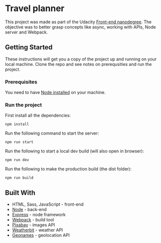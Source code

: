 # Travel planner

This project was made as part of the Udacity [Front-end nanodegree](https://www.udacity.com/course/front-end-web-developer-nanodegree--nd0011). 
The objective was to better grasp concepts like async, working with APIs, Node server and Webpack. 

## Getting Started

These instructions will get you a copy of the project up and running on your local machine. Clone the repo and see notes on prerequsities and run the project.

### Prerequisites

You need to have [Node installed](https://nodejs.org/en/download/) on your machine.

### Run the project

First install all the dependencies:
```
npm install
```
Run the following command to start the server:
```
npm run start
```
Run the following to start a local dev build (will also open in browser):
```
npm run dev
```
Run the following to make the production build (the dist folder):
```
npm run build
```

## Built With
* HTML, Sass, JavaScript - front-end
* [Node](https://nodejs.org/en/) - back-end
* [Express](https://expressjs.com/) - node framework
* [Webpack](https://webpack.js.org/) - build tool
* [Pixabay](https://pixabay.com/api/docs/) - images API
* [Weatherbit](https://www.weatherbit.io/api) - weather API
* [Geonames](https://www.geonames.org/) - geolocation API
